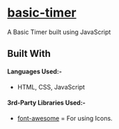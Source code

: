 # [basic-timer](https://shubhamkumar96.github.io/basic-timer/)
A Basic Timer built using JavaScript

## Built With
####  Languages Used:-
  *   HTML, CSS, JavaScript
  
####  3rd-Party Libraries Used:-
* [font-awesome](https://fontawesome.com/)  =  For using Icons.
